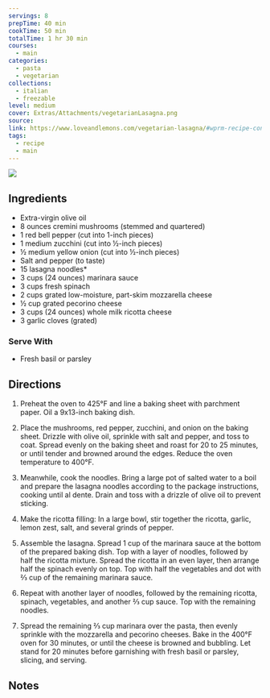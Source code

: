 ```yaml
---
servings: 8
prepTime: 40 min
cookTime: 50 min
totalTime: 1 hr 30 min
courses:
  - main
categories:
  - pasta
  - vegetarian
collections:
  - italian
  - freezable
level: medium
cover: Extras/Attachments/vegetarianLasagna.png
source:
link: https://www.loveandlemons.com/vegetarian-lasagna/#wprm-recipe-container-44365
tags:
  - recipe
  - main
---
```


![](Extras/Attachments/vegetarianLasagna.png)


## Ingredients

- Extra-virgin olive oil
- 8 ounces cremini mushrooms (stemmed and quartered)
- 1 red bell pepper (cut into 1-inch pieces)
- 1 medium zucchini (cut into ½-inch pieces)
- ½ medium yellow onion (cut into ½-inch pieces)
- Salt and pepper (to taste)
- 15 lasagna noodles*
- 3 cups (24 ounces) marinara sauce
- 3 cups fresh spinach
- 2 cups grated low-moisture, part-skim mozzarella cheese
- ½ cup grated pecorino cheese
- 3 cups (24 ounces) whole milk ricotta cheese
- 3 garlic cloves (grated)


### Serve With

- Fresh basil or parsley


## Directions

1. Preheat the oven to 425°F and line a baking sheet with parchment paper. Oil a 9x13-inch baking dish.

2. Place the mushrooms, red pepper, zucchini, and onion on the baking sheet. Drizzle with olive oil, sprinkle with salt and pepper, and toss to coat. Spread evenly on the baking sheet and roast for 20 to 25 minutes, or until tender and browned around the edges. Reduce the oven temperature to 400°F.

3. Meanwhile, cook the noodles. Bring a large pot of salted water to a boil and prepare the lasagna noodles according to the package instructions, cooking until al dente. Drain and toss with a drizzle of olive oil to prevent sticking.

4. Make the ricotta filling: In a large bowl, stir together the ricotta, garlic, lemon zest, salt, and several grinds of pepper.

5. Assemble the lasagna. Spread 1 cup of the marinara sauce at the bottom of the prepared baking dish. Top with a layer of noodles, followed by half the ricotta mixture. Spread the ricotta in an even layer, then arrange half the spinach evenly on top. Top with half the vegetables and dot with ⅔ cup of the remaining marinara sauce.

6. Repeat with another layer of noodles, followed by the remaining ricotta, spinach, vegetables, and another ⅔ cup sauce. Top with the remaining noodles.

7. Spread the remaining ⅔ cup marinara over the pasta, then evenly sprinkle with the mozzarella and pecorino cheeses. Bake in the 400°F oven for 30 minutes, or until the cheese is browned and bubbling. Let stand for 20 minutes before garnishing with fresh basil or parsley, slicing, and serving.


## Notes
